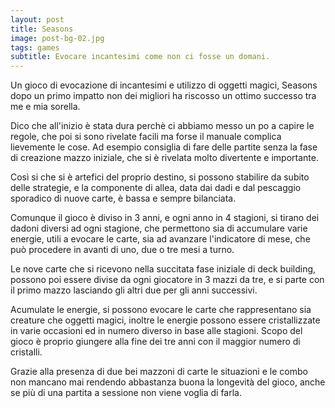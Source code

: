 ```yaml
---
layout: post
title: Seasons
image: post-bg-02.jpg
tags: games
subtitle: Evocare incantesimi come non ci fosse un domani.
---
```

Un gioco di evocazione di incantesimi e utilizzo di oggetti magici, Seasons dopo un primo impatto non dei migliori ha riscosso un ottimo successo tra me e mia sorella.

Dico che all'inizio è stata dura perchè ci abbiamo messo un po a capire le regole, che poi si sono rivelate facili ma forse il manuale complica lievemente le cose. Ad esempio consiglia di fare delle partite senza la fase di creazione mazzo iniziale, che si è rivelata molto divertente e importante.

Così si che si è artefici del proprio destino, si possono stabilire da subito delle strategie, e la componente di allea, data dai dadi e dal pescaggio sporadico di nuove carte, è bassa e sempre bilanciata.

Comunque il gioco è diviso in 3 anni, e ogni anno in 4 stagioni, si tirano dei dadoni diversi ad ogni stagione, che permettono sia di accumulare varie energie, utili a evocare le carte, sia ad avanzare l'indicatore di mese, che può procedere in avanti di uno, due o tre mesi a turno.

Le nove carte che si ricevono nella succitata fase iniziale di deck building, possono poi essere divise da ogni giocatore in 3 mazzi da tre, e si parte con il primo mazzo lasciando gli altri due per gli anni successivi.

Acumulate le energie, si possono evocare le carte che rappresentano sia creature che oggetti magici, inoltre le energie possono essere cristallizzate in varie occasioni ed in numero diverso in base alle stagioni. Scopo del gioco è proprio giungere alla fine dei tre anni con il maggior numero di cristalli.

Grazie alla presenza di due bei mazzoni di carte le situazioni e le combo non mancano mai rendendo abbastanza buona la longevità del gioco, anche se più di una partita a sessione non viene voglia di farla.
